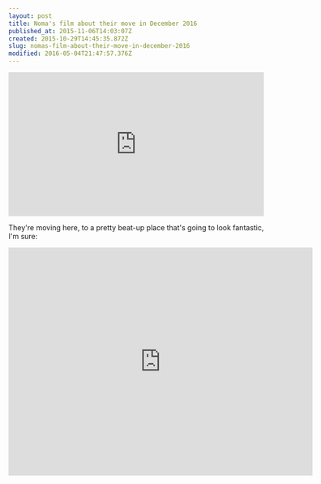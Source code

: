 ```yaml
---
layout: post
title: Noma's film about their move in December 2016
published_at: 2015-11-06T14:03:07Z
created: 2015-10-29T14:45:35.872Z
slug: nomas-film-about-their-move-in-december-2016
modified: 2016-05-04T21:47:57.376Z
---
```

<div style="padding:56.25% 0 0 0;position:relative;"><iframe src="https://player.vimeo.com/video/139528429?color=ffffff&title=0&byline=0&portrait=0" style="position:absolute;top:0;left:0;width:100%;height:100%;" frameborder="0" allow="autoplay; fullscreen" allowfullscreen></iframe></div><script src="https://player.vimeo.com/api/player.js"></script>

They're moving here, to a pretty beat-up place that's going to look fantastic, I'm sure:

<iframe src="https://www.google.com/maps/embed?pb=!1m18!1m12!1m3!1d888.9531381034475!2d12.609921929910804!3d55.683334479918344!2m3!1f0!2f0!3f0!3m2!1i1024!2i768!4f13.1!3m3!1m2!1s0x4652532f2a6f8605%3A0xde9e5a7ecd52acd6!2sRefshalevej+96%2C+1432+K%C3%B8benhavn+K!5e1!3m2!1sen!2sdk!4v1446129850310" width="600" height="450" frameborder="0" style="border:0" allowfullscreen></iframe>
